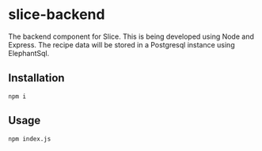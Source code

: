 # slice-backend
 The backend component for Slice. This is being developed using Node and Express. The recipe data will be stored in a Postgresql instance using ElephantSql.
 
 ## Installation
```
npm i
```

## Usage
```
npm index.js
```
